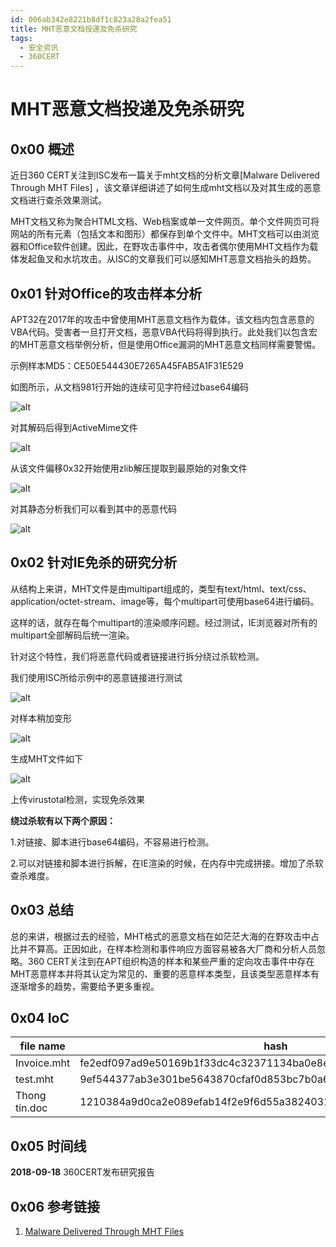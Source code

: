 ```yaml
---
id: 006ab342e8221b8df1c823a28a2fea51
title: MHT恶意文档投递及免杀研究
tags: 
  - 安全资讯
  - 360CERT
---
```


# MHT恶意文档投递及免杀研究

0x00 概述
-------


近日360 CERT关注到ISC发布一篇关于mht文档的分析文章[Malware Delivered Through MHT Files] ，该文章详细讲述了如何生成mht文档以及对其生成的恶意文档进行查杀效果测试。


MHT文档又称为聚合HTML文档、Web档案或单一文件网页。单个文件网页可将网站的所有元素（包括文本和图形）都保存到单个文件中。MHT文档可以由浏览器和Office软件创建。因此，在野攻击事件中，攻击者偶尔使用MHT文档作为载体发起鱼叉和水坑攻击。从ISC的文章我们可以感知MHT恶意文档抬头的趋势。


0x01 针对Office的攻击样本分析
--------------------


APT32在2017年的攻击中曾使用MHT恶意文档作为载体，该文档内包含恶意的VBA代码。受害者一旦打开文档，恶意VBA代码将得到执行。此处我们以包含宏的MHT恶意文档举例分析，但是使用Office漏洞的MHT恶意文档同样需要警惕。


示例样本MD5：CE50E544430E7265A45FAB5A1F31E529


如图所示，从文档981行开始的连续可见字符经过base64编码


![alt](https://p403.ssl.qhimgs4.com/t01d32f1234b4c5b6e5.png)


对其解码后得到ActiveMime文件


![alt](https://p403.ssl.qhimgs4.com/t0139fad5ca23b687df.png)


从该文件偏移0x32开始使用zlib解压提取到最原始的对象文件


![alt](https://p403.ssl.qhimgs4.com/t013f399f1a302418fb.png)


对其静态分析我们可以看到其中的恶意代码


![alt](https://p403.ssl.qhimgs4.com/t0120c992ec5dcd3dcd.png)


0x02 针对IE免杀的研究分析
----------------


从结构上来讲，MHT文件是由multipart组成的，类型有text/html、text/css、application/octet-stream、image等，每个multipart可使用base64进行编码。


这样的话，就存在每个multipart的渲染顺序问题。经过测试，IE浏览器对所有的multipart全部解码后统一渲染。


针对这个特性，我们将恶意代码或者链接进行拆分绕过杀软检测。


我们使用ISC所给示例中的恶意链接进行测试


![alt](https://p403.ssl.qhimgs4.com/t01c7741f98dc3a17d5.jpeg)


对样本稍加变形


![alt](https://p403.ssl.qhimgs4.com/t01b56475b8a943f0ca.jpeg)


生成MHT文件如下


![alt](https://p403.ssl.qhimgs4.com/t01b6330a91c3f4ab6a.jpeg)


上传virustotal检测，实现免杀效果


**绕过杀软有以下两个原因：**


1.对链接、脚本进行base64编码，不容易进行检测。


2.可以对链接和脚本进行拆解，在IE渲染的时候，在内存中完成拼接。增加了杀软查杀难度。


0x03 总结
-------


总的来讲，根据过去的经验，MHT格式的恶意文档在如茫茫大海的在野攻击中占比并不算高。正因如此，在样本检测和事件响应方面容易被各大厂商和分析人员忽略。360 CERT关注到在APT组织构造的样本和某些严重的定向攻击事件中存在MHT恶意样本并将其认定为常见的、重要的恶意样本类型，且该类型恶意样本有逐渐增多的趋势，需要给予更多重视。


0x04 IoC
--------




| file name | hash |
| --- | --- |
| Invoice.mht | fe2edf097ad9e50169b1f33dc4c32371134ba0e8e2893aa8899ae003712d1f5a |
| test.mht | 9ef544377ab3e301be5643870cfaf0d853bc7b0a603a48ff4651a8bcdf8ac20e |
| Thong tin.doc | 1210384a9d0ca2e089efab14f2e9f6d55a3824031c1e589b96f854fb96411288 |


0x05 时间线
--------


**2018-09-18** 360CERT发布研究报告


0x06 参考链接
---------


1. [Malware Delivered Through MHT Files](https://isc.sans.edu/forums/diary/Malware+Delivered+Through+MHT+Files/24096/)


